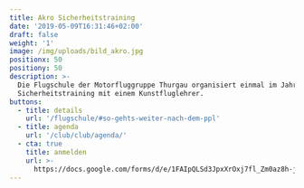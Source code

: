 ```yaml
---
title: Akro Sicherheitstraining
date: '2019-05-09T16:31:46+02:00'
draft: false
weight: '1'
image: /img/uploads/bild_akro.jpg
positionx: 50
positiony: 50
description: >-
  Die Flugschule der Motorfluggruppe Thurgau organisiert einmal im Jahr ein
  Sicherheitstraining mit einem Kunstfluglehrer.
buttons:
  - title: details
    url: '/flugschule/#so-gehts-weiter-nach-dem-ppl'
  - title: agenda
    url: '/club/club/agenda/'
  - cta: true
    title: anmelden
    url: >-
      https://docs.google.com/forms/d/e/1FAIpQLSd3JpxXrOxj7fl_Zm0az8h-jQsAsB1TOEE2-HsOPYoi29qRUw/viewform
---
```



